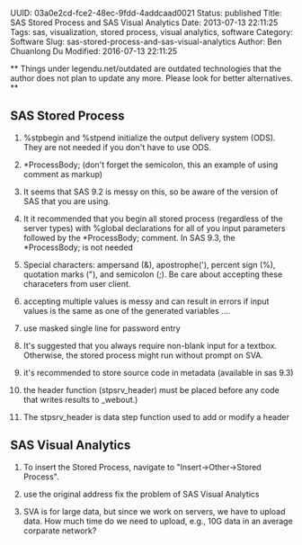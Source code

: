 UUID: 03a0e2cd-fce2-48ec-9fdd-4addcaad0021
Status: published
Title: SAS Stored Process and SAS Visual Analytics
Date: 2013-07-13 22:11:25
Tags: sas, visualization, stored process, visual analytics, software
Category: Software
Slug: sas-stored-process-and-sas-visual-analytics
Author: Ben Chuanlong Du
Modified: 2016-07-13 22:11:25

**
Things under legendu.net/outdated are outdated technologies 
that the author does not plan to update any more. 
Please look for better alternatives.
**
 

## SAS Stored Process

1. %stpbegin and %stpend initialize the output delivery system (ODS).
They are not needed if you don't have to use ODS.

4. *ProcessBody; (don't forget the semicolon, this an example of using comment as markup)

2. It seems that SAS 9.2 is messy on this,
so be aware of the version of SAS that you are using.

5. It it recommended that you begin all stored process
(regardless of the server types)
with %global declarations for all of you input parameters
followed by the *ProcessBody; comment.
In SAS 9.3, the *ProcessBody; is not needed

6. Special characters:
ampersand (&), apostrophe('), percent sign (%), quotation marks ("),
and semicolon (;).
Be care about accepting these characeters from user client.

7. accepting multiple values is messy and can result in errors if input values is the same as one of the generated variables ....

8. use masked single line for password entry

9. It's suggested that you always require non-blank input for a textbox.
Otherwise, the stored process might run without prompt on SVA.

10. it's recommended to store source code in metadata (available in sas 9.3)

11. the header function (stpsrv_header) must be placed before any code that writes results to _webout.)

12. The stpsrv_header is data step function used to add or modify a header

## SAS Visual Analytics

1. To insert the Stored Process, 
navigate to "Insert->Other->Stored Process".

1. use the original address fix the problem of SAS Visual Analytics

2. SVA is for large data, 
but since we work on servers, we have to upload data. 
How much time do we need to upload, e.g., 10G data in an average corparate network?

